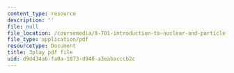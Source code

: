 ```yaml
---
content_type: resource
description: ''
file: null
file_location: /coursemedia/8-701-introduction-to-nuclear-and-particle-physics-fall-2020/d9d434a6fa0a1873d946a3eabacccb2c_dksNHMhiXVQ.pdf
file_type: application/pdf
resourcetype: Document
title: 3play pdf file
uid: d9d434a6-fa0a-1873-d946-a3eabacccb2c
---
```

